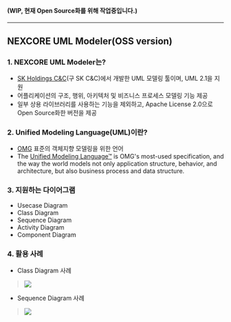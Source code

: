 #### (WIP, 현재 Open Source화를 위해 작업중입니다.)
---
## NEXCORE UML Modeler(OSS version)

### 1. NEXCORE UML Modeler는? 

* [SK Holdings C&C](http://cc.sk.com/)(구 SK C&C)에서 개발한 UML 모델링 툴이며, UML 2.1을 지원
* 어플리케이션의 구조, 행위, 아키텍처 및 비즈니스 프로세스 모델링 기능  제공
* 일부 상용 라이브러리를 사용하는 기능을 제외하고, Apache License 2.0으로 Open Source화한 버전을 제공

### 2. Unified Modeling Language(UML)이란?

* [OMG](http://www.omg.org/) 표준의 객체지향 모델링을 위한 언어
* The [Unified Modeling Language™](http://www.uml.org/) is OMG's most-used specification, and the way the world models not only application structure, behavior, and architecture, but also business process and data structure.  

### 3. 지원하는 다이어그램 

* Usecase Diagram
* Class Diagram
* Sequence Diagram
* Activity Diagram
* Component Diagram

### 4. 활용 사례

* Class Diagram 사례
> ![](https://github.com/SK-HOLDINGS-CC/NEXCORE-UML-Modeler/blob/master/filesForGitHub/class_diagram1.jpg)

* Sequence Diagram 사례
> ![](http://nexcore.skcc.com/alm/alcinous/manual/topic/nexcore.tool.uml.help/html/images/img22.jpg)
